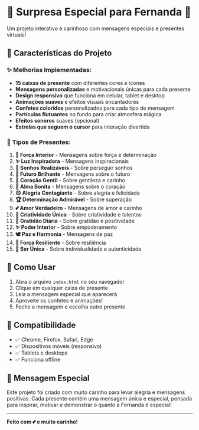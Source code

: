 # 💖 Surpresa Especial para Fernanda 💖

Um projeto interativo e carinhoso com mensagens especiais e presentes virtuais!

## 🎁 Características do Projeto

### ✨ Melhorias Implementadas:
- **15 caixas de presente** com diferentes cores e ícones
- **Mensagens personalizadas** e motivacionais únicas para cada presente
- **Design responsivo** que funciona em celular, tablet e desktop
- **Animações suaves** e efeitos visuais encantadores
- **Confetes coloridos** personalizados para cada tipo de mensagem
- **Partículas flutuantes** no fundo para criar atmosfera mágica
- **Efeitos sonoros** suaves (opcional)
- **Estrelas que seguem o cursor** para interação divertida

### 🎨 Tipos de Presentes:
1. **💪 Força Interior** - Mensagens sobre força e determinação
2. **✨ Luz Inspiradora** - Mensagens inspiracionais
3. **🌟 Sonhos Realizáveis** - Sobre perseguir sonhos
4. **🌈 Futuro Brilhante** - Mensagens sobre o futuro
5. **🌺 Coração Gentil** - Sobre gentileza e carinho
6. **💖 Alma Bonita** - Mensagens sobre o coração
7. **😊 Alegria Contagiante** - Sobre alegria e felicidade
8. **🏆 Determinação Admirável** - Sobre superação
9. **💕 Amor Verdadeiro** - Mensagens de amor e carinho
10. **🎨 Criatividade Única** - Sobre criatividade e talentos
11. **🙏 Gratidão Diária** - Sobre gratidão e positividade
12. **✨ Poder Interior** - Sobre empoderamento
13. **🕊️ Paz e Harmonia** - Mensagens de paz
14. **🌱 Força Resiliente** - Sobre resiliência
15. **🦄 Ser Única** - Sobre individualidade e autenticidade

## 🚀 Como Usar

1. Abra o arquivo `index.html` no seu navegador
2. Clique em qualquer caixa de presente
3. Leia a mensagem especial que aparecerá
4. Aproveite os confetes e animações!
5. Feche a mensagem e escolha outro presente

## 📱 Compatibilidade

- ✅ Chrome, Firefox, Safari, Edge
- ✅ Dispositivos móveis (responsivo)
- ✅ Tablets e desktops
- ✅ Funciona offline

## 💝 Mensagem Especial

Este projeto foi criado com muito carinho para levar alegria e mensagens positivas. Cada presente contém uma mensagem única e especial, pensada para inspirar, motivar e demonstrar o quanto a Fernanda é especial!

---

**Feito com 💕 e muito carinho!**
